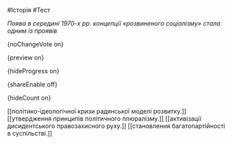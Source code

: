 #Історія #Тест

*Поява в середині 1970-х рр. концепції «розвиненого соціалізму» стала одним із проявів*

{noChangeVote on}

{preview on}

{hideProgress on}

{shareEnable off}

{hideCount on}

[[політико-ідеологічної кризи радянської моделі розвитку.]]
[[утвердження принципів політичного плюралізму.]]
[[активізації дисидентського правозахисного руху.]]
[[становлення багатопартійності в суспільстві.]]
